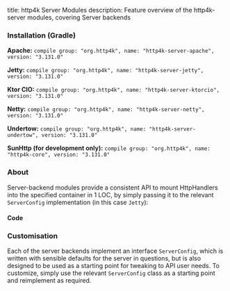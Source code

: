 title: http4k Server Modules
description: Feature overview of the http4k-server modules, covering Server backends

### Installation (Gradle)
**Apache:** ```compile group: "org.http4k", name: "http4k-server-apache", version: "3.131.0"```

**Jetty:** ```compile group: "org.http4k", name: "http4k-server-jetty", version: "3.131.0"```

**Ktor CIO:** ```compile group: "org.http4k", name: "http4k-server-ktorcio", version: "3.131.0"```

**Netty:** ```compile group: "org.http4k", name: "http4k-server-netty", version: "3.131.0"```

**Undertow:** ```compile group: "org.http4k", name: "http4k-server-undertow", version: "3.131.0"```

**SunHttp (for development only):** ```compile group: "org.http4k", name: "http4k-core", version: "3.131.0"```

### About
Server-backend modules provide a consistent API to mount HttpHandlers into the specified container in 1 LOC, by 
simply passing it to the relevant `ServerConfig` implementation (in this case `Jetty`):

#### Code [<img class="octocat"/>](https://github.com/http4k/http4k/blob/master/src/docs/guide/modules/servers/example_http.kt)
<script src="https://gist-it.appspot.com/https://github.com/http4k/http4k/blob/master/src/docs/guide/modules/servers/example_http.kt"></script>

### Customisation
Each of the server backends implement an interface `ServerConfig`, which is written with sensible defaults for the server in questions, 
but is also designed to be used as a starting point for tweaking to API user needs. To customize, simply use the relevant `ServerConfig` 
class as a starting point and reimplement as required.
